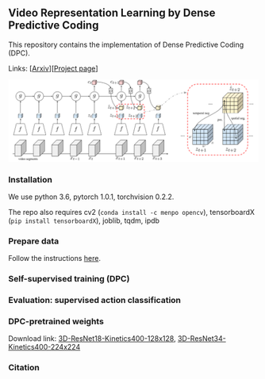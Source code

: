 ## Video Representation Learning by Dense Predictive Coding 

This repository contains the implementation of Dense Predictive Coding (DPC). 

Links: [[Arxiv]()][[Project page]()]

![arch](asset/arch.png)

### Installation

We use python 3.6, pytorch 1.0.1, torchvision 0.2.2. 

The repo also requires cv2 (`conda install -c menpo opencv`), tensorboardX (`pip install tensorboardX`), joblib, tqdm, ipdb

### Prepare data

Follow the instructions [here](process_data/).

### Self-supervised training (DPC)

### Evaluation: supervised action classification

### DPC-pretrained weights

Download link: [3D-ResNet18-Kinetics400-128x128](), [3D-ResNet34-Kinetics400-224x224]()

### Citation


